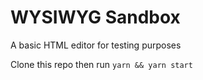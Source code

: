 # WYSIWYG Sandbox

A basic HTML editor for testing purposes

Clone this repo then run `yarn && yarn start`